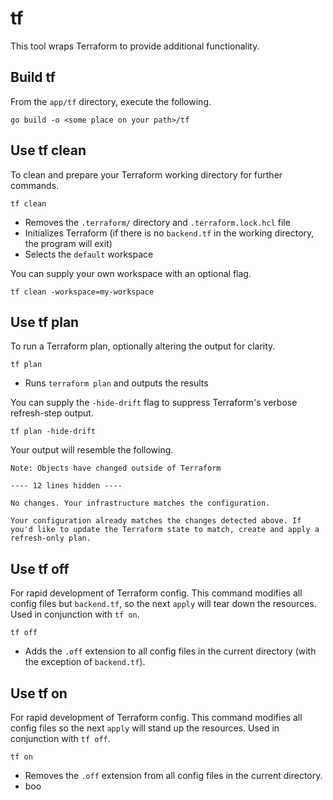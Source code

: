 # tf
This tool wraps Terraform to provide additional functionality.

## Build tf
From the `app/tf` directory, execute the following.

```
go build -o <some place on your path>/tf
```

## Use tf clean
To clean and prepare your Terraform working directory for further commands.
```
tf clean
```
- Removes the `.terraform/` directory and `.terraform.lock.hcl` file
- Initializes Terraform (if there is no `backend.tf` in the working directory, the program will exit)
- Selects the `default` workspace

You can supply your own workspace with an optional flag.
```
tf clean -workspace=my-workspace
```

## Use tf plan
To run a Terraform plan, optionally altering the output for clarity.
```
tf plan
```
- Runs `terraform plan` and outputs the results

You can supply the `-hide-drift` flag to suppress Terraform's verbose refresh-step output.
```
tf plan -hide-drift
```
Your output will resemble the following.
```
Note: Objects have changed outside of Terraform

---- 12 lines hidden ----

No changes. Your infrastructure matches the configuration.

Your configuration already matches the changes detected above. If you'd like to update the Terraform state to match, create and apply a refresh-only plan.
```

## Use tf off
For rapid development of Terraform config. This command modifies all config files but `backend.tf`, so the next `apply` will tear down the resources. Used in conjunction with `tf on`.
```
tf off
```
- Adds the `.off` extension to all config files in the current directory (with the exception of `backend.tf`).

## Use tf on
For rapid development of Terraform config. This command modifies all config files so the next `apply` will stand up the resources. Used in conjunction with `tf off`.
```
tf on
```
- Removes the `.off` extension from all config files in the current directory.
- boo